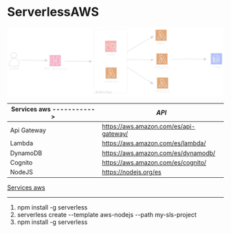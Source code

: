# ServerlessAWS

![Texto alternativo](./Diagram.png)

| Services aws -----------> | _API_                                  |
| ------------------------- | -------------------------------------- |
| Api Gateway               | https://aws.amazon.com/es/api-gateway/ |
| Lambda                    | https://aws.amazon.com/es/lambda/      |
| DynamoDB                  | https://aws.amazon.com/es/dynamodb/    |
| Cognito                   | https://aws.amazon.com/es/cognito/     |
| NodeJS                    | https://nodejs.org/es                  |

<u>Services aws</u>

---

1. npm install -g serverless
2. serverless create --template aws-nodejs --path my-sls-project
3. npm install -g serverless
